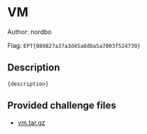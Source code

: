 # VM
Author: nordbo

Flag: `EPT{089827a37a3d45a8dba5a7003f524739}`
## Description
```
{description}
```

## Provided challenge files
* [vm.tar.gz](vm.tar.gz)
